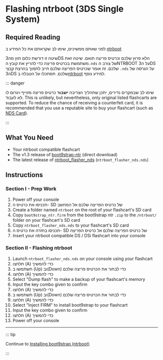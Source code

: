 # Flashing ntrboot (3DS Single System)

## Required Reading

לפני שאתם ממשיכים, שימו לב שקראתם את כל המידע ב [ntrboot](ntrboot)

שיטה זו דורשת כלום חוץ מה3DS הלא פרוץ שלכם וכרטיס פריצה תואם. שיטה זאת משתמשת בכרטיס פריצה כדי להריץ את קובץ ה`.nds` של צורב הNTRBOOT על ה3DS שלכם. זה אומר שכרטיס הפריצה שלכם חייב לתמוך בהרצת קבצי `.nds` על הגרסה של ה3DS שלכם. תסתכלו על הטבלה ב[ntrboot](ntrboot) למידע נוסף.

::: danger

שימו לב שבמקרים נדירים, יתכן שתהליך הצריבה **ישבור** כרטיס פריצה מזוייף ויגרום לו לא לעבוד. This is unlikely, but nevertheless, only original listed flashcarts are supported. To reduce the chance of receiving a counterfeit card, it is recommended that you use a reputable site to buy your flashcart (such as [NDS Card](https://www.nds-card.com/)).

:::

## What You Need

- Your ntrboot compatible flashcart
- The v1.3 release of [boot9strap-ntr](https://github.com/SciresM/boot9strap/releases/download/1.3/boot9strap-1.3-ntr.zip) (direct download)
- The latest release of [ntrboot_flasher_nds](https://github.com/jason0597/ntrboot_flasher_nds/releases/latest) (`ntrboot_flasher_nds.nds`)

## Instructions

### Section I - Prep Work

1. Power off your console
2. תכניסו את כרטיס ה- SD של כרטיס הפריצה שלכם אל המחשב
3. Create a folder named `ntrboot` on the root of your flashcart's SD card
4. Copy `boot9strap_ntr.firm` from the boot9strap ntr `.zip` to the `/ntrboot/` folder on your flashcart's SD card
5. Copy `ntrboot_flasher_nds.nds` to your flashcart's SD card
6. תכניסו בחזרה את כרטיס ה- SD של כרטיס הפריצה שלכם אל כרטיס הפריצה
7. Insert your ntrboot compatible DS / DSi flashcart into your console

### Section II - Flashing ntrboot

1. Launch `ntrboot_flasher_nds.nds` on your console using your flashcart
2. תלחצו (A) כדי להמשיך
3. תשתמשו ב (Up) וב(Down) כדי לבחור את הכרטיס פריצה שלכם
4. תלחצו (A) כדי להמשיך
5. Select "Dump flash" to make a backup of your flashcart's memory
6. Input the key combo given to confirm
7. תלחצו (A) כדי להמשיך
8. תשתמשו ב (Up) וב(Down) כדי לבחור את הכרטיס פריצה שלכם
9. תלחצו (A) כדי להמשיך
10. Select "Inject FIRM" to install boot9strap to your flashcart
11. Input the key combo given to confirm
12. תלחצו (A) כדי להמשיך
13. Power off your console

___

::: tip

Continue to [Installing boot9strap (ntrboot)](installing-boot9strap-\(ntrboot\))

:::
